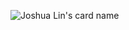 ![Joshua Lin's card name](https://cardivo.vercel.app/api?name=Joshua%20Lin&description=Hello,%20I%20am%20a%20web%20developer%20from%20Northeastern%20University.%20Welcome%20to%20my%20Github!%20&image=https://avatars.githubusercontent.com/u/93230081?v=4&backgroundColor=%23ecf0f1&linkedin=https://www.linkedin.com/in/joshua-lin-a692b3224/&github=joshualin1212&pattern=leaf&colorPattern=%23eaeaea)





<!--
**joshualin1212/joshualin1212** is a ✨ _special_ ✨ repository because its `README.md` (this file) appears on your GitHub profile.

Here are some ideas to get you started:

- 🔭 I’m currently working on ...
- 🌱 I’m currently learning ...
- 👯 I’m looking to collaborate on ...
- 🤔 I’m looking for help with ...
- 💬 Ask me about ...
- 📫 How to reach me: ...
- 😄 Pronouns: ...
- ⚡ Fun fact: ...
-->
